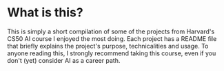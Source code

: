 # What is this?
This is simply a short compilation of some of the projects from Harvard's CS50 AI course I enjoyed the most doing. Each project has a README file that briefly explains the project's purpose, technicalities and usage.
To anyone reading this, I strongly recommend taking this course, even if you don't (yet) consider AI as a career path.
